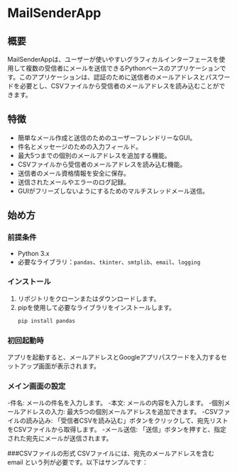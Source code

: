 # MailSenderApp

## 概要
MailSenderAppは、ユーザーが使いやすいグラフィカルインターフェースを使用して複数の受信者にメールを送信できるPythonベースのアプリケーションです。このアプリケーションは、認証のために送信者のメールアドレスとパスワードを必要とし、CSVファイルから受信者のメールアドレスを読み込むことができます。

## 特徴
- 簡単なメール作成と送信のためのユーザーフレンドリーなGUI。
- 件名とメッセージのための入力フィールド。
- 最大5つまでの個別のメールアドレスを追加する機能。
- CSVファイルから受信者のメールアドレスを読み込む機能。
- 送信者のメール資格情報を安全に保存。
- 送信されたメールやエラーのログ記録。
- GUIがフリーズしないようにするためのマルチスレッドメール送信。

## 始め方
### 前提条件
- Python 3.x
- 必要なライブラリ：`pandas`、`tkinter`、`smtplib`、`email`、`logging`

### インストール
1. リポジトリをクローンまたはダウンロードします。
2. pipを使用して必要なライブラリをインストールします。
   ```bash
   pip install pandas
### 初回起動時
アプリを起動すると、メールアドレスとGoogleアプリパスワードを入力するセットアップ画面が表示されます。

### メイン画面の設定
-件名: メールの件名を入力します。
-本文: メールの内容を入力します。
-個別メールアドレスの入力: 最大5つの個別メールアドレスを追加できます。
-CSVファイルの読み込み: 「受信者CSVを読み込む」ボタンをクリックして、宛先リストをCSVファイルから取得します。
-メール送信: 「送信」ボタンを押すと、指定された宛先にメールが送信されます。


###CSVファイルの形式
CSVファイルには、宛先のメールアドレスを含む email という列が必要です。以下はサンプルです：

